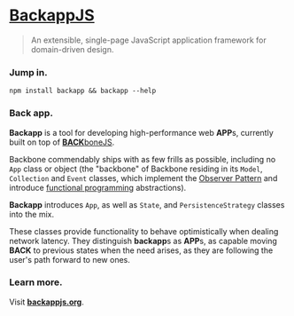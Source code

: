 [BackappJS](http://backbonejs.org)
==========================

> An extensible, single-page JavaScript application framework for domain-driven design.

### Jump in. ###

`npm install backapp && backapp --help`

### Back app. ###

**Backapp** is a tool for developing high-performance web **APP**s, currently built on top of [**BACK**boneJS](http://backbonejs.org).

Backbone commendably ships with as few frills as possible, including no `App` class or object (the "backbone" of Backbone residing in its `Model`, `Collection` and  `Event` classes, which implement the [Observer Pattern](http://en.wikipedia.org/wiki/Observer_pattern) and introduce [functional programming](http://en.wikipedia.org/wiki/Functional_programming) abstractions).

**Backapp** introduces `App`, as well as `State`, and `PersistenceStrategy` classes into the mix.

These classes provide functionality to behave optimistically when dealing network latency. They distinguish **backapp**s as **APP**s, as capable moving **BACK** to previous states when the need arises, as they are following the user's path forward to new ones.

### Learn more. ###
Visit **[backappjs.org](http://backappjs.org)**.
